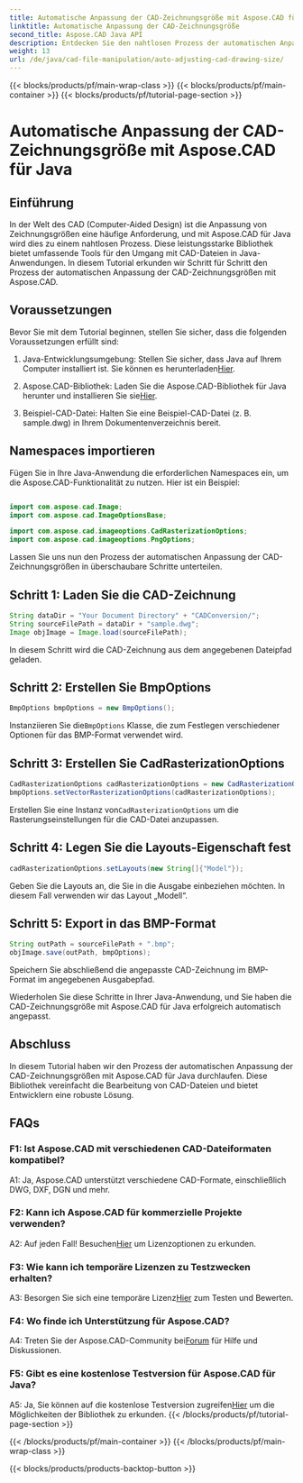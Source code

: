 ```yaml
---
title: Automatische Anpassung der CAD-Zeichnungsgröße mit Aspose.CAD für Java
linktitle: Automatische Anpassung der CAD-Zeichnungsgröße
second_title: Aspose.CAD Java API
description: Entdecken Sie den nahtlosen Prozess der automatischen Anpassung der CAD-Zeichnungsgrößen in Java mit Aspose.CAD. Befolgen Sie unsere Schritt-für-Schritt-Anleitung für eine effiziente Bearbeitung von CAD-Dateien.
weight: 13
url: /de/java/cad-file-manipulation/auto-adjusting-cad-drawing-size/
---
```


{{< blocks/products/pf/main-wrap-class >}}
{{< blocks/products/pf/main-container >}}
{{< blocks/products/pf/tutorial-page-section >}}

# Automatische Anpassung der CAD-Zeichnungsgröße mit Aspose.CAD für Java

## Einführung

In der Welt des CAD (Computer-Aided Design) ist die Anpassung von Zeichnungsgrößen eine häufige Anforderung, und mit Aspose.CAD für Java wird dies zu einem nahtlosen Prozess. Diese leistungsstarke Bibliothek bietet umfassende Tools für den Umgang mit CAD-Dateien in Java-Anwendungen. In diesem Tutorial erkunden wir Schritt für Schritt den Prozess der automatischen Anpassung der CAD-Zeichnungsgrößen mit Aspose.CAD.

## Voraussetzungen

Bevor Sie mit dem Tutorial beginnen, stellen Sie sicher, dass die folgenden Voraussetzungen erfüllt sind:

1.  Java-Entwicklungsumgebung: Stellen Sie sicher, dass Java auf Ihrem Computer installiert ist. Sie können es herunterladen[Hier](https://www.java.com/en/download/).

2.  Aspose.CAD-Bibliothek: Laden Sie die Aspose.CAD-Bibliothek für Java herunter und installieren Sie sie[Hier](https://releases.aspose.com/cad/java/).

3. Beispiel-CAD-Datei: Halten Sie eine Beispiel-CAD-Datei (z. B. sample.dwg) in Ihrem Dokumentenverzeichnis bereit.

## Namespaces importieren

Fügen Sie in Ihre Java-Anwendung die erforderlichen Namespaces ein, um die Aspose.CAD-Funktionalität zu nutzen. Hier ist ein Beispiel:

```java

import com.aspose.cad.Image;
import com.aspose.cad.ImageOptionsBase;

import com.aspose.cad.imageoptions.CadRasterizationOptions;
import com.aspose.cad.imageoptions.PngOptions;
```

Lassen Sie uns nun den Prozess der automatischen Anpassung der CAD-Zeichnungsgrößen in überschaubare Schritte unterteilen.

## Schritt 1: Laden Sie die CAD-Zeichnung

```java
String dataDir = "Your Document Directory" + "CADConversion/";
String sourceFilePath = dataDir + "sample.dwg";
Image objImage = Image.load(sourceFilePath);
```

In diesem Schritt wird die CAD-Zeichnung aus dem angegebenen Dateipfad geladen.

## Schritt 2: Erstellen Sie BmpOptions

```java
BmpOptions bmpOptions = new BmpOptions();
```

 Instanziieren Sie die`BmpOptions` Klasse, die zum Festlegen verschiedener Optionen für das BMP-Format verwendet wird.

## Schritt 3: Erstellen Sie CadRasterizationOptions

```java
CadRasterizationOptions cadRasterizationOptions = new CadRasterizationOptions();
bmpOptions.setVectorRasterizationOptions(cadRasterizationOptions);
```

 Erstellen Sie eine Instanz von`CadRasterizationOptions` um die Rasterungseinstellungen für die CAD-Datei anzupassen.

## Schritt 4: Legen Sie die Layouts-Eigenschaft fest

```java
cadRasterizationOptions.setLayouts(new String[]{"Model"});
```

Geben Sie die Layouts an, die Sie in die Ausgabe einbeziehen möchten. In diesem Fall verwenden wir das Layout „Modell“.

## Schritt 5: Export in das BMP-Format

```java
String outPath = sourceFilePath + ".bmp";
objImage.save(outPath, bmpOptions);
```

Speichern Sie abschließend die angepasste CAD-Zeichnung im BMP-Format im angegebenen Ausgabepfad.

Wiederholen Sie diese Schritte in Ihrer Java-Anwendung, und Sie haben die CAD-Zeichnungsgröße mit Aspose.CAD für Java erfolgreich automatisch angepasst.

## Abschluss

In diesem Tutorial haben wir den Prozess der automatischen Anpassung der CAD-Zeichnungsgrößen mit Aspose.CAD für Java durchlaufen. Diese Bibliothek vereinfacht die Bearbeitung von CAD-Dateien und bietet Entwicklern eine robuste Lösung.

## FAQs

### F1: Ist Aspose.CAD mit verschiedenen CAD-Dateiformaten kompatibel?

A1: Ja, Aspose.CAD unterstützt verschiedene CAD-Formate, einschließlich DWG, DXF, DGN und mehr.

### F2: Kann ich Aspose.CAD für kommerzielle Projekte verwenden?

 A2: Auf jeden Fall! Besuchen[Hier](https://purchase.aspose.com/buy) um Lizenzoptionen zu erkunden.

### F3: Wie kann ich temporäre Lizenzen zu Testzwecken erhalten?

 A3: Besorgen Sie sich eine temporäre Lizenz[Hier](https://purchase.aspose.com/temporary-license/) zum Testen und Bewerten.

### F4: Wo finde ich Unterstützung für Aspose.CAD?

 A4: Treten Sie der Aspose.CAD-Community bei[Forum](https://forum.aspose.com/c/cad/19) für Hilfe und Diskussionen.

### F5: Gibt es eine kostenlose Testversion für Aspose.CAD für Java?

 A5: Ja, Sie können auf die kostenlose Testversion zugreifen[Hier](https://releases.aspose.com/) um die Möglichkeiten der Bibliothek zu erkunden.
{{< /blocks/products/pf/tutorial-page-section >}}

{{< /blocks/products/pf/main-container >}}
{{< /blocks/products/pf/main-wrap-class >}}

{{< blocks/products/products-backtop-button >}}
